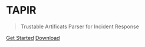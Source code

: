 # TAPIR

> Trustable Artificats Parser for Incident Response 

[Get Started](#user-documentation) 
[Download](https://github.com/tap-ir/tapir/releases) 
